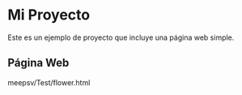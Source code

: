 # Mi Proyecto

Este es un ejemplo de proyecto que incluye una página web simple.

## Página Web
meepsv/Test/flower.html
